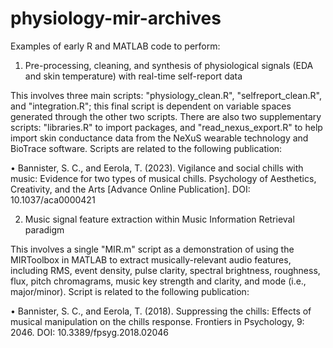 # physiology-mir-archives
Examples of early R and MATLAB code to perform:

1) Pre-processing, cleaning, and synthesis of physiological signals (EDA and skin temperature) with real-time self-report data

This involves three main scripts: "physiology_clean.R", "selfreport_clean.R", and "integration.R"; this final script is dependent on variable spaces generated through the other two scripts. There are also two supplementary scripts: "libraries.R" to import packages, and "read_nexus_export.R" to help import skin conductance data from the NeXuS wearable technology and BioTrace software. Scripts are related to the following publication:

•	Bannister, S. C., and Eerola, T. (2023). Vigilance and social chills with music: Evidence for two types of musical chills. Psychology of Aesthetics, Creativity, and the Arts [Advance Online Publication]. DOI: 10.1037/aca0000421

2) Music signal feature extraction within Music Information Retrieval paradigm

This involves a single "MIR.m" script as a demonstration of using the MIRToolbox in MATLAB to extract musically-relevant audio features, including RMS, event density, pulse clarity, spectral brightness, roughness, flux, pitch chromagrams, music key strength and clarity, and mode (i.e., major/minor). Script is related to the following publication:

•	Bannister, S. C., and Eerola, T. (2018). Suppressing the chills: Effects of musical manipulation on the chills response. Frontiers in Psychology, 9: 2046. DOI: 10.3389/fpsyg.2018.02046
